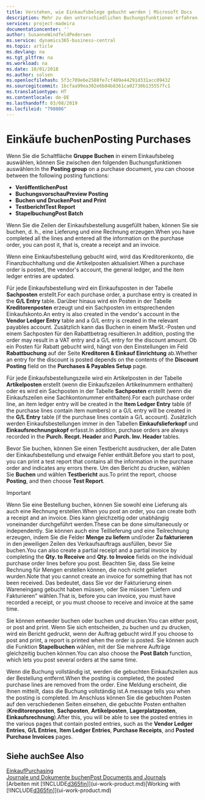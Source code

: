 ```yaml
---
title: Verstehen, wie Einkaufsbelege gebucht werden | Microsoft Docs
description: Mehr zu den unterschiedlichen Buchungsfunktionen erfahren, um Einkaufsbelege zu buchen.
services: project-madeira
documentationcenter: ''
author: SusanneWindfeldPedersen
ms.service: dynamics365-business-central
ms.topic: article
ms.devlang: na
ms.tgt_pltfrm: na
ms.workload: na
ms.date: 10/01/2018
ms.author: solsen
ms.openlocfilehash: 5f3c709e6e2588fe7cf409e44291d331acc09432
ms.sourcegitcommit: 1bcfaa99ea302e6b84b8361ca02730b135557fc1
ms.translationtype: HT
ms.contentlocale: de-DE
ms.lasthandoff: 03/08/2019
ms.locfileid: "798086"
---
```

# <a name="posting-purchases"></a><span data-ttu-id="640c3-103">Einkäufe buchen</span><span class="sxs-lookup"><span data-stu-id="640c3-103">Posting Purchases</span></span>
<span data-ttu-id="640c3-104">Wenn Sie die Schaltfläche **Gruppe Buchen** in einem Einkaufsbeleg auswählen, können Sie zwischen den folgenden Buchungsfunktionen auswählen:</span><span class="sxs-lookup"><span data-stu-id="640c3-104">In the **Posting group** on a purchase document, you can choose between the following posting functions:</span></span>

* <span data-ttu-id="640c3-105">**Veröffentlichen**</span><span class="sxs-lookup"><span data-stu-id="640c3-105">**Post**</span></span>
* <span data-ttu-id="640c3-106">**Buchungsvorschau**</span><span class="sxs-lookup"><span data-stu-id="640c3-106">**Preview Posting**</span></span>
* <span data-ttu-id="640c3-107">**Buchen und Drucken**</span><span class="sxs-lookup"><span data-stu-id="640c3-107">**Post and Print**</span></span>
* <span data-ttu-id="640c3-108">**Testbericht**</span><span class="sxs-lookup"><span data-stu-id="640c3-108">**Test Report**</span></span>
* <span data-ttu-id="640c3-109">**Stapelbuchung**</span><span class="sxs-lookup"><span data-stu-id="640c3-109">**Post Batch**</span></span>

<span data-ttu-id="640c3-110">Wenn Sie die Zeilen der Einkaufsbestellung ausgefüllt haben, können Sie sie buchen, d. h., eine Lieferung und eine Rechnung erzeugen.</span><span class="sxs-lookup"><span data-stu-id="640c3-110">When you have completed all the lines and entered all the information on the purchase order, you can post it, that is, create a receipt and an invoice.</span></span>

<span data-ttu-id="640c3-111">Wenn eine Einkaufsbestellung gebucht wird, wird das Kreditorenkonto, die Finanzbuchhaltung und die Artikelposten aktualisiert.</span><span class="sxs-lookup"><span data-stu-id="640c3-111">When a purchase order is posted, the vendor's account, the general ledger, and the item ledger entries are updated.</span></span>

<span data-ttu-id="640c3-112">Für jede Einkaufsbestellung wird ein Einkaufsposten in der Tabelle **Sachposten** erstellt.</span><span class="sxs-lookup"><span data-stu-id="640c3-112">For each purchase order, a purchase entry is created in the **G/L Entry** table.</span></span> <span data-ttu-id="640c3-113">Darüber hinaus wird ein Posten in der Tabelle **Kreditorenposten** erzeugt und ein Sachposten im entsprechenden Einkaufskonto.</span><span class="sxs-lookup"><span data-stu-id="640c3-113">An entry is also created in the vendor's account in the **Vendor Ledger Entry** table and a G/L entry is created in the relevant payables account.</span></span> <span data-ttu-id="640c3-114">Zusätzlich kann das Buchen in einem MwSt.-Posten und einem Sachposten für den Rabattbetrag resultieren.</span><span class="sxs-lookup"><span data-stu-id="640c3-114">In addition, posting the order may result in a VAT entry and a G/L entry for the discount amount.</span></span> <span data-ttu-id="640c3-115">Ob ein Posten für Rabatt gebucht wird, hängt von den Einstellungen im Feld **Rabattbuchung** auf der Seite **Kreditoren & Einkauf Einrichtung** ab.</span><span class="sxs-lookup"><span data-stu-id="640c3-115">Whether an entry for the discount is posted depends on the contents of the **Discount Posting** field on the **Purchases & Payables Setup** page.</span></span>

<span data-ttu-id="640c3-116">Für jede Einkaufsbestellungszeile wird ein Artikelposten in der Tabelle **Artikelposten** erstellt (wenn die Einkaufszeilen Artikelnummern enthalten) oder es wird ein Sachposten in der Tabelle **Sachposten** erstellt (wenn die Einkaufszeilen eine Sachkontonummer enthalten).</span><span class="sxs-lookup"><span data-stu-id="640c3-116">For each purchase order line, an item ledger entry will be created in the **Item Ledger Entry** table (if the purchase lines contain item numbers) or a G/L entry will be created in the **G/L Entry** table (if the purchase lines contain a G/L account).</span></span> <span data-ttu-id="640c3-117">Zusätzlich werden Einkaufsbestellungen immer in den Tabellen **Einkaufslieferkopf** und **Einkaufsrechnungskopf** erfasst.</span><span class="sxs-lookup"><span data-stu-id="640c3-117">In addition, purchase orders are always recorded in the **Purch. Recpt. Header** and **Purch. Inv. Header** tables.</span></span>

<span data-ttu-id="640c3-118">Bevor Sie buchen, können Sie einen Testbericht ausdrucken, der alle Daten der Einkaufsbestellung und etwaige Fehler enthält.</span><span class="sxs-lookup"><span data-stu-id="640c3-118">Before you start to post, you can print a test report that contains all the information in the purchase order and indicates any errors there.</span></span> <span data-ttu-id="640c3-119">Um den Bericht zu drucken, wählen Sie **Buchen** und wählen **Testbericht** aus.</span><span class="sxs-lookup"><span data-stu-id="640c3-119">To print the report, choose **Posting**, and then choose **Test Report**.</span></span>

> [!IMPORTANT]  
>   <span data-ttu-id="640c3-120">Wenn Sie eine Bestellung buchen, können Sie sowohl eine Lieferung als auch eine Rechnung erstellen.</span><span class="sxs-lookup"><span data-stu-id="640c3-120">When you post an order, you can create both a receipt and an invoice.</span></span> <span data-ttu-id="640c3-121">Dies kann gleichzeitig oder unabhängig voneinander durchgeführt werden.</span><span class="sxs-lookup"><span data-stu-id="640c3-121">These can be done simultaneously or independently.</span></span> <span data-ttu-id="640c3-122">Sie können auch eine Teillieferung und eine Teilrechnung erzeugen, indem Sie die Felder **Menge zu liefern** und/oder **Zu fakturieren** in den jeweiligen Zeilen des Verkaufsauftrags ausfüllen, bevor Sie buchen.</span><span class="sxs-lookup"><span data-stu-id="640c3-122">You can also create a partial receipt and a partial invoice by completing the **Qty. to Receive** and **Qty. to Invoice** fields on the individual purchase order lines before you post.</span></span> <span data-ttu-id="640c3-123">Beachten Sie, dass Sie keine Rechnung für Mengen erstellen können, die noch nicht geliefert wurden.</span><span class="sxs-lookup"><span data-stu-id="640c3-123">Note that you cannot create an invoice for something that has not been received.</span></span> <span data-ttu-id="640c3-124">Das bedeutet, dass Sie vor der Fakturierung einen Wareneingang gebucht haben müssen, oder Sie müssen "Liefern und Fakturieren" wählen.</span><span class="sxs-lookup"><span data-stu-id="640c3-124">That is, before you can invoice, you must have recorded a receipt, or you must choose to receive and invoice at the same time.</span></span>

<span data-ttu-id="640c3-125">Sie können entweder buchen oder buchen und drucken.</span><span class="sxs-lookup"><span data-stu-id="640c3-125">You can either post, or post and print.</span></span> <span data-ttu-id="640c3-126">Wenn Sie sich entscheiden, zu buchen und zu drucken, wird ein Bericht gedruckt, wenn der Auftrag gebucht wird.</span><span class="sxs-lookup"><span data-stu-id="640c3-126">If you choose to post and print, a report is printed when the order is posted.</span></span> <span data-ttu-id="640c3-127">Sie können auch die Funktion **Stapelbuchen** wählen, mit der Sie mehrere Aufträge gleichzeitig buchen können.</span><span class="sxs-lookup"><span data-stu-id="640c3-127">You can also choose the **Post Batch** function, which lets you post several orders at the same time.</span></span>

<span data-ttu-id="640c3-128">Wenn die Buchung vollständig ist, werden die gebuchten Einkaufszeilen aus der Bestellung entfernt.</span><span class="sxs-lookup"><span data-stu-id="640c3-128">When the posting is completed, the posted purchase lines are removed from the order.</span></span> <span data-ttu-id="640c3-129">Eine Meldung erscheint, die Ihnen mitteilt, dass die Buchung vollständig ist.</span><span class="sxs-lookup"><span data-stu-id="640c3-129">A message tells you when the posting is completed.</span></span> <span data-ttu-id="640c3-130">Im Anschluss können Sie die gebuchten Posten auf den verschiedenen Seiten einsehen, die gebuchte Posten enthalten (**Kreditorenposten**, **Sachposten**, **Artikelposten**, **Lagerplatzposten**, **Einkaufsrechnung**).</span><span class="sxs-lookup"><span data-stu-id="640c3-130">After this, you will be able to see the posted entries in the various pages that contain posted entries, such as the **Vendor Ledger Entries**, **G/L Entries**, **Item Ledger Entries**, **Purchase Receipts**, and **Posted Purchase Invoices** pages.</span></span>

## <a name="see-also"></a><span data-ttu-id="640c3-131">Siehe auch</span><span class="sxs-lookup"><span data-stu-id="640c3-131">See Also</span></span>
[<span data-ttu-id="640c3-132">Einkauf</span><span class="sxs-lookup"><span data-stu-id="640c3-132">Purchasing</span></span>](purchasing-manage-purchasing.md)  
[<span data-ttu-id="640c3-133">Journale und Dokumente buchen</span><span class="sxs-lookup"><span data-stu-id="640c3-133">Post Documents and Journals</span></span>](ui-post-documents-journals.md)  
<span data-ttu-id="640c3-134">[Arbeiten mit [!INCLUDE[d365fin](includes/d365fin_md.md)]](ui-work-product.md)</span><span class="sxs-lookup"><span data-stu-id="640c3-134">[Working with [!INCLUDE[d365fin](includes/d365fin_md.md)]](ui-work-product.md)</span></span>

